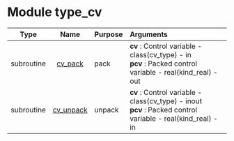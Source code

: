 # Module type_cv

| Type | Name | Purpose | Arguments          |
| :--: | :--: | :------ | :----------------- |
| subroutine | [cv_pack](https://github.com/JCSDA/saber/tree/develop/src/saber/bump/type_cv.F90#L37) | pack | <b>cv</b> :  Control variable - class(cv_type) - in<br><b>pcv</b> :  Packed control variable - real(kind_real) - out |
| subroutine | [cv_unpack](https://github.com/JCSDA/saber/tree/develop/src/saber/bump/type_cv.F90#L65) | unpack | <b>cv</b> :  Control variable - class(cv_type) - inout<br><b>pcv</b> :  Packed control variable - real(kind_real) - in |
